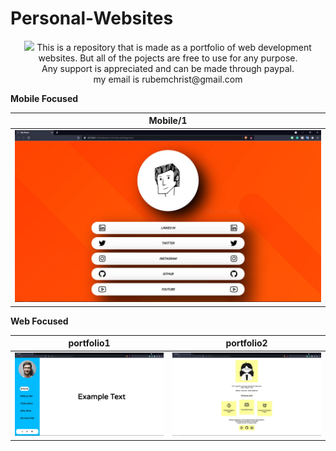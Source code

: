 # Personal-Websites
<p align="center"><img src="https://web-dev.imgix.net/image/tcFciHGuF3MxnTr1y5ue01OGLBn2/uT78e96EKYCdRVYZq0QQ.png?auto=format">
This is a repository that is made as a portfolio of web development websites. But all of the pojects are free to use for any purpose.
<br>Any support is appreciated and can be made through paypal.
<br>my email is rubemchrist@gmail.com</p>

**Mobile Focused**

| Mobile/1  | 
| ------------- |
| <img src="Mobile/1/WebPageExample.JPG"> |

**Web Focused**

| portfolio1| portfolio2| 
| ------------- | ------------- |
| <img src="portfolio1/WebPageExample.JPG"> | <img src="portfolio2/WebPageExample.JPG"> |
